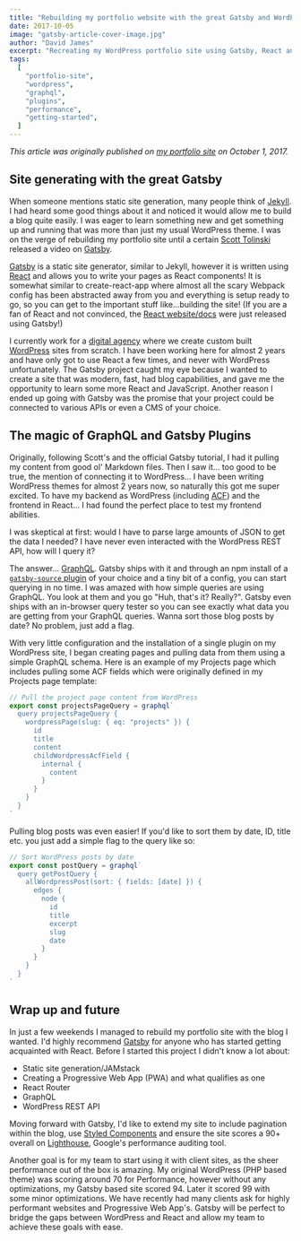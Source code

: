 ```yaml
---
title: "Rebuilding my portfolio website with the great Gatsby and WordPress"
date: 2017-10-05
image: "gatsby-article-cover-image.jpg"
author: "David James"
excerpt: "Recreating my WordPress portfolio site using Gatsby, React and the WordPress REST API"
tags:
  [
    "portfolio-site",
    "wordpress",
    "graphql",
    "plugins",
    "performance",
    "getting-started",
  ]
---
```


_This article was originally published on
[my portfolio site](http://dfjames.com/blog/site-generating-with-the-great-gatsbyjs)
on October 1, 2017._

## Site generating with the great Gatsby

When someone mentions static site generation, many people think of
[Jekyll](https://jekyllrb.com/). I had heard some good things about it and
noticed it would allow me to build a blog quite easily. I was eager to learn
something new and get something up and running that was more than just my usual
WordPress theme. I was on the verge of rebuilding my portfolio site until a
certain [Scott Tolinski](https://www.youtube.com/user/LevelUpTuts) released a
video on
[Gatsby](https://www.youtube.com/watch?v=b2H7fWhQcdE&feature=youtu.be).

[Gatsby](/) is a static site generator, similar to Jekyll, however it is
written using [React](https://reactjs.org/) and allows you to write your pages
as React components! It is somewhat similar to create-react-app where almost all
the scary Webpack config has been abstracted away from you and everything is
setup ready to go, so you can get to the important stuff like...building the
site! (If you are a fan of React and not convinced, the
[React website/docs](https://reactjs.org/) were just released using Gatsby!)

I currently work for a [digital agency](http://chromatix.com.au) where we create
custom built [WordPress](https://wordpress.org/) sites from scratch. I have been
working here for almost 2 years and have only got to use React a few times, and
never with WordPress unfortunately. The Gatsby project caught my eye because I
wanted to create a site that was modern, fast, had blog capabilities, and gave
me the opportunity to learn some more React and JavaScript. Another reason I
ended up going with Gatsby was the promise that your project could be connected
to various APIs or even a CMS of your choice.

## The magic of GraphQL and Gatsby Plugins

Originally, following Scott's and the official Gatsby tutorial, I had it pulling
my content from good ol' Markdown files. Then I saw it... too good to be true,
the mention of connecting it to WordPress... I have been writing WordPress
themes for almost 2 years now, so naturally this got me super excited. To have
my backend as WordPress (including
[ACF](https://www.advancedcustomfields.com/)) and the frontend in React… I had
found the perfect place to test my frontend abilities.

I was skeptical at first: would I have to parse large amounts of JSON to get the
data I needed? I have never even interacted with the WordPress REST API, how
will I query it?

The answer... [GraphQL](http://graphql.org/). Gatsby ships with it and through
an npm install of a
[`gatsby-source` plugin](/docs/plugins/) of your choice
and a tiny bit of a config, you can start querying in no time. I was amazed with
how simple queries are using GraphQL. You look at them and you go "Huh, that's
it? Really?". Gatsby even ships with an in-browser query tester so you can see
exactly what data you are getting from your GraphQL queries. Wanna sort those
blog posts by date? No problem, just add a flag.

With very little configuration and the installation of a single plugin on my
WordPress site, I began creating pages and pulling data from them using a simple
GraphQL schema. Here is an example of my Projects page which includes pulling
some ACF fields which were originally defined in my Projects page template:

```js
// Pull the project page content from WordPress
export const projectsPageQuery = graphql`
  query projectsPageQuery {
    wordpressPage(slug: { eq: "projects" }) {
      id
      title
      content
      childWordpressAcfField {
        internal {
          content
        }
      }
    }
  }
`
```

Pulling blog posts was even easier! If you'd like to sort them by date, ID,
title etc. you just add a simple flag to the query like so:

```js
// Sort WordPress posts by date
export const postQuery = graphql`
  query getPostQuery {
    allWordpressPost(sort: { fields: [date] }) {
      edges {
        node {
          id
          title
          excerpt
          slug
          date
        }
      }
    }
  }
`
```

## Wrap up and future

In just a few weekends I managed to rebuild my portfolio site with the blog I
wanted. I'd highly recommend [Gatsby](/tutorial/) for
anyone who has started getting acquainted with React. Before I started this
project I didn't know a lot about:

- Static site generation/JAMstack
- Creating a Progressive Web App (PWA) and what qualifies as one
- React Router
- GraphQL
- WordPress REST API

Moving forward with Gatsby, I'd like to extend my site to include pagination
within the blog, use [Styled Components](https://www.styled-components.com/) and
ensure the site scores a 90+ overall on
[Lighthouse](https://developers.google.com/web/tools/lighthouse/), Google's
performance auditing tool.

Another goal is for my team to start using it with client sites, as the sheer
performance out of the box is amazing. My original WordPress (PHP based theme)
was scoring around 70 for Performance, however without any optimizations, my
Gatsby based site scored 94. Later it scored 99 with some minor optimizations.
We have recently had many clients ask for highly performant websites and
Progressive Web App's. Gatsby will be perfect to bridge the gaps between
WordPress and React and allow my team to achieve these goals with ease.
